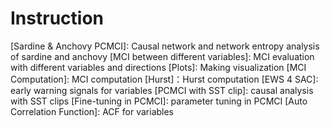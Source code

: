 # Instruction
[Sardine & Anchovy PCMCI]: Causal network and network entropy analysis of sardine and anchovy
[MCI between different variables]: MCI evaluation with different variables and directions
[Plots]: Making visualization
[MCI Computation]: MCI computation
[Hurst]：Hurst computation
[EWS 4 SAC]: early warning signals for variables
[PCMCI with SST clip]: causal analysis with SST clips
[Fine-tuning in PCMCI]: parameter tuning in PCMCI
[Auto Correlation Function]: ACF for variables
